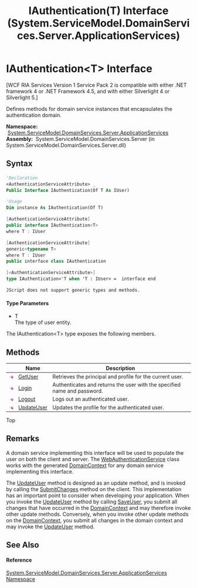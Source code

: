 ﻿---
title: IAuthentication(T) Interface (System.ServiceModel.DomainServices.Server.ApplicationServices)
TOCTitle: IAuthentication(T) Interface
ms:assetid: T:System.ServiceModel.DomainServices.Server.ApplicationServices.IAuthentication`1
ms:mtpsurl: https://msdn.microsoft.com/en-us/library/Ff422650(v=VS.91)
ms:contentKeyID: 28755022
ms.date: 01/27/2012
mtps_version: v=VS.91
f1_keywords:
- System.ServiceModel.DomainServices.Server.ApplicationServices.IAuthentication`1
dev_langs:
- CSharp
- JScript
- VB
- FSharp
- c++
api_location:
- System.ServiceModel.DomainServices.Server.dll
api_name:
- System.ServiceModel.DomainServices.Server.ApplicationServices.IAuthentication`1
api_type:
- Managed
topic_type:
- apiref
- kbSyntax
product_family_name: VS
ROBOTS: INDEX,FOLLOW
---

# IAuthentication\<T\> Interface

\[WCF RIA Services Version 1 Service Pack 2 is compatible with either .NET framework 4 or .NET Framework 4.5, and with either Silverlight 4 or Silverlight 5.\]

Defines methods for domain service instances that encapsulates the authentication domain.

**Namespace:**  [System.ServiceModel.DomainServices.Server.ApplicationServices](ff422719\(v=vs.91\).md)  
**Assembly:**  System.ServiceModel.DomainServices.Server (in System.ServiceModel.DomainServices.Server.dll)

## Syntax

``` vb
'Declaration
<AuthenticationServiceAttribute> _
Public Interface IAuthentication(Of T As IUser)
```

``` vb
'Usage
Dim instance As IAuthentication(Of T)
```

``` csharp
[AuthenticationServiceAttribute]
public interface IAuthentication<T>
where T : IUser
```

``` c++
[AuthenticationServiceAttribute]
generic<typename T>
where T : IUser
public interface class IAuthentication
```

``` fsharp
[<AuthenticationServiceAttribute>]
type IAuthentication<'T when 'T : IUser> =  interface end
```

``` jscript
JScript does not support generic types and methods.
```

#### Type Parameters

  - T  
    The type of user entity.

The IAuthentication\<T\> type exposes the following members.

## Methods

<table>
<thead>
<tr class="header">
<th> </th>
<th>Name</th>
<th>Description</th>
</tr>
</thead>
<tbody>
<tr class="odd">
<td><img src="images\Ff423329.pubmethod(en-us,VS.91).gif" title="Public method" alt="Public method" /></td>
<td><a href="ff422430(v=vs.91).md">GetUser</a></td>
<td>Retrieves the principal and profile for the current user.</td>
</tr>
<tr class="even">
<td><img src="images\Ff423329.pubmethod(en-us,VS.91).gif" title="Public method" alt="Public method" /></td>
<td><a href="ff422831(v=vs.91).md">Login</a></td>
<td>Authenticates and returns the user with the specified name and password.</td>
</tr>
<tr class="odd">
<td><img src="images\Ff423329.pubmethod(en-us,VS.91).gif" title="Public method" alt="Public method" /></td>
<td><a href="ff423151(v=vs.91).md">Logout</a></td>
<td>Logs out an authenticated user.</td>
</tr>
<tr class="even">
<td><img src="images\Ff423329.pubmethod(en-us,VS.91).gif" title="Public method" alt="Public method" /></td>
<td><a href="ff423020(v=vs.91).md">UpdateUser</a></td>
<td>Updates the profile for the authenticated user.</td>
</tr>
</tbody>
</table>

Top

## Remarks

A domain service implementing this interface will be used to populate the user on both the client and server. The [WebAuthenticationService](ff457928\(v=vs.91\).md) class works with the generated [DomainContext](ff422732\(v=vs.91\).md) for any domain service implementing this interface.

The [UpdateUser](https://msdn.microsoft.com/en-us/library/m:system.servicemodel.domainservices.server.applicationservices.iauthentication%601.updateuser\(%600\)\(v=VS.91\)) method is designed as an update method, and is invoked by calling the [SubmitChanges](ff422910\(v=vs.91\).md) method on the client. This implementation has an important point to consider when developing your application. When you invoke the [UpdateUser](https://msdn.microsoft.com/en-us/library/m:system.servicemodel.domainservices.server.applicationservices.iauthentication%601.updateuser\(%600\)\(v=VS.91\)) method by calling [SaveUser](ff457896\(v=vs.91\).md), you submit all changes that have occurred in the [DomainContext](ff422732\(v=vs.91\).md) and may therefore invoke other update methods. Conversely, when you invoke other update methods on the [DomainContext](ff422732\(v=vs.91\).md), you submit all changes in the domain context and may invoke the [UpdateUser](https://msdn.microsoft.com/en-us/library/m:system.servicemodel.domainservices.server.applicationservices.iauthentication%601.updateuser\(%600\)\(v=VS.91\)) method.

## See Also

#### Reference

[System.ServiceModel.DomainServices.Server.ApplicationServices Namespace](ff422719\(v=vs.91\).md)

